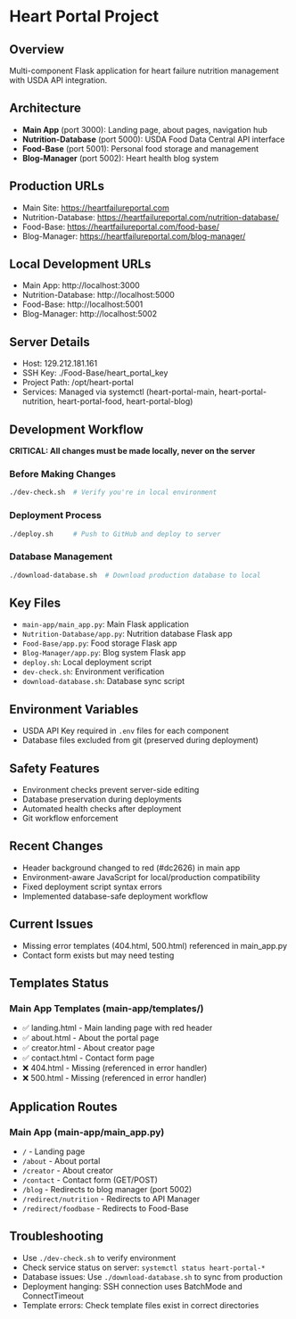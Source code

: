 # Heart Portal Project

## Overview
Multi-component Flask application for heart failure nutrition management with USDA API integration.

## Architecture
- **Main App** (port 3000): Landing page, about pages, navigation hub
- **Nutrition-Database** (port 5000): USDA Food Data Central API interface
- **Food-Base** (port 5001): Personal food storage and management
- **Blog-Manager** (port 5002): Heart health blog system

## Production URLs
- Main Site: https://heartfailureportal.com
- Nutrition-Database: https://heartfailureportal.com/nutrition-database/
- Food-Base: https://heartfailureportal.com/food-base/
- Blog-Manager: https://heartfailureportal.com/blog-manager/

## Local Development URLs
- Main App: http://localhost:3000
- Nutrition-Database: http://localhost:5000
- Food-Base: http://localhost:5001
- Blog-Manager: http://localhost:5002

## Server Details
- Host: 129.212.181.161
- SSH Key: ./Food-Base/heart_portal_key
- Project Path: /opt/heart-portal
- Services: Managed via systemctl (heart-portal-main, heart-portal-nutrition, heart-portal-food, heart-portal-blog)

## Development Workflow
**CRITICAL: All changes must be made locally, never on the server**

### Before Making Changes
```bash
./dev-check.sh  # Verify you're in local environment
```

### Deployment Process
```bash
./deploy.sh     # Push to GitHub and deploy to server
```

### Database Management
```bash
./download-database.sh  # Download production database to local
```

## Key Files
- `main-app/main_app.py`: Main Flask application
- `Nutrition-Database/app.py`: Nutrition database Flask app
- `Food-Base/app.py`: Food storage Flask app
- `Blog-Manager/app.py`: Blog system Flask app
- `deploy.sh`: Local deployment script
- `dev-check.sh`: Environment verification
- `download-database.sh`: Database sync script

## Environment Variables
- USDA API Key required in `.env` files for each component
- Database files excluded from git (preserved during deployment)

## Safety Features
- Environment checks prevent server-side editing
- Database preservation during deployments
- Automated health checks after deployment
- Git workflow enforcement

## Recent Changes
- Header background changed to red (#dc2626) in main app
- Environment-aware JavaScript for local/production compatibility
- Fixed deployment script syntax errors
- Implemented database-safe deployment workflow

## Current Issues
- Missing error templates (404.html, 500.html) referenced in main_app.py
- Contact form exists but may need testing

## Templates Status
### Main App Templates (main-app/templates/)
- ✅ landing.html - Main landing page with red header
- ✅ about.html - About the portal page  
- ✅ creator.html - About creator page
- ✅ contact.html - Contact form page
- ❌ 404.html - Missing (referenced in error handler)
- ❌ 500.html - Missing (referenced in error handler)

## Application Routes
### Main App (main-app/main_app.py)
- `/` - Landing page
- `/about` - About portal
- `/creator` - About creator  
- `/contact` - Contact form (GET/POST)
- `/blog` - Redirects to blog manager (port 5002)
- `/redirect/nutrition` - Redirects to API Manager
- `/redirect/foodbase` - Redirects to Food-Base

## Troubleshooting
- Use `./dev-check.sh` to verify environment
- Check service status on server: `systemctl status heart-portal-*`
- Database issues: Use `./download-database.sh` to sync from production
- Deployment hanging: SSH connection uses BatchMode and ConnectTimeout
- Template errors: Check template files exist in correct directories